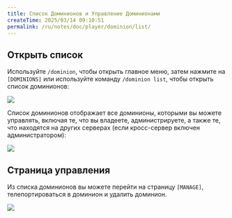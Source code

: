 ```yaml
---
title: Список Доминионов и Управление Доминионами
createTime: 2025/03/14 09:10:51
permalink: /ru/notes/doc/player/dominion/list/
---
```


## Открыть список

Используйте `/dominion`, чтобы открыть главное меню, затем нажмите на `[DOMINIONS]` или используйте команду `/dominion list`, чтобы открыть список доминионов:

![](/player/dominion/list/1.png)

Список доминионов отображает все доминионы, которыми вы можете управлять, включая те, что вы владеете, администрируете, а также те, что находятся на других серверах (если кросс-сервер включен администратором):

![](/player/dominion/list/2.png)

## Страница управления

Из списка доминионов вы можете перейти на страницу `[MANAGE]`, телепортироваться в доминион и удалить доминион.

![](/player/dominion/list/3.png)